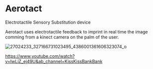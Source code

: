 # Aerotact
Electrotactile Sensory Substitution device

Aerotact uses electrotactile feedback to imprint in real time the image comming from a kinect camera on the palm of the user.

![27024233_327166731023495_4386001361606323074_o](https://user-images.githubusercontent.com/18295766/102795341-f5ab1d00-43ac-11eb-8f55-14ada1da68f8.jpg)

https://www.youtube.com/watch?v=IwLiZ_ej49U&ab_channel=KissKissBankBank
